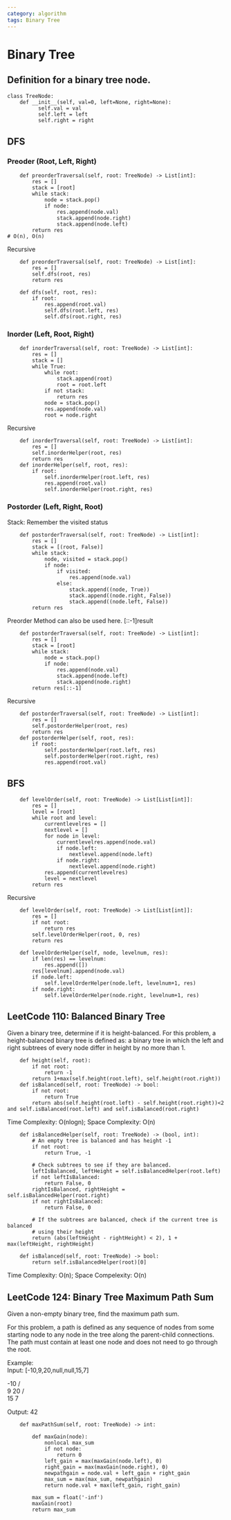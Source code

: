 ```yaml
---
category: algorithm
tags: Binary Tree
---
```

# Binary Tree
## Definition for a binary tree node.
```
class TreeNode:
    def __init__(self, val=0, left=None, right=None):
          self.val = val
          self.left = left
          self.right = right
```
## DFS
### Preoder (Root, Left, Right)
```
    def preorderTraversal(self, root: TreeNode) -> List[int]:
        res = []
        stack = [root]
        while stack:
            node = stack.pop()
            if node:
                res.append(node.val)
                stack.append(node.right)
                stack.append(node.left)
        return res
# O(n), O(n)
```
Recursive
```
    def preorderTraversal(self, root: TreeNode) -> List[int]:
        res = []
        self.dfs(root, res)
        return res

    def dfs(self, root, res):
        if root:
            res.append(root.val)
            self.dfs(root.left, res)
            self.dfs(root.right, res)
```
### Inorder (Left, Root, Right)
```
    def inorderTraversal(self, root: TreeNode) -> List[int]:
        res = []
        stack = []
        while True:
            while root:
                stack.append(root)
                root = root.left
            if not stack:
                return res
            node = stack.pop()
            res.append(node.val)
            root = node.right
```
Recursive
```
    def inorderTraversal(self, root: TreeNode) -> List[int]:
        res = []
        self.inorderHelper(root, res)
        return res
    def inorderHelper(self, root, res):
        if root:
            self.inorderHelper(root.left, res)
            res.append(root.val)
            self.inorderHelper(root.right, res)
```
### Postorder (Left, Right, Root)
Stack: Remember the visited status
```
    def postorderTraversal(self, root: TreeNode) -> List[int]:
        res = []
        stack = [(root, False)]
        while stack:
            node, visited = stack.pop()
            if node:
                if visited:
                    res.append(node.val)
                else:
                    stack.append((node, True))
                    stack.append((node.right, False))
                    stack.append((node.left, False))
        return res
```
Preorder Method can also be used here. [::-1]result
```
    def postorderTraversal(self, root: TreeNode) -> List[int]:
        res = []
        stack = [root]
        while stack:
            node = stack.pop()
            if node:
                res.append(node.val)
                stack.append(node.left)
                stack.append(node.right)
        return res[::-1]
```
Recursive
```
    def postorderTraversal(self, root: TreeNode) -> List[int]:
        res = []
        self.postorderHelper(root, res)
        return res
    def postorderHelper(self, root, res):
        if root:
            self.postorderHelper(root.left, res)
            self.postorderHelper(root.right, res)
            res.append(root.val)
```
## BFS
```
    def levelOrder(self, root: TreeNode) -> List[List[int]]:
        res = []
        level = [root]
        while root and level:
            currentlevelres = []
            nextlevel = []
            for node in level:
                currentlevelres.append(node.val)
                if node.left:
                    nextlevel.append(node.left)
                if node.right:
                    nextlevel.append(node.right)
            res.append(currentlevelres)
            level = nextlevel
        return res
```
Recursive
```
    def levelOrder(self, root: TreeNode) -> List[List[int]]:
        res = []
        if not root:
            return res
        self.levelOrderHelper(root, 0, res)
        return res
    
    def levelOrderHelper(self, node, levelnum, res):
        if len(res) == levelnum:
            res.append([])
        res[levelnum].append(node.val)
        if node.left:
            self.levelOrderHelper(node.left, levelnum+1, res)
        if node.right:
            self.levelOrderHelper(node.right, levelnum+1, res)
```
## LeetCode 110: Balanced Binary Tree
Given a binary tree, determine if it is height-balanced. For this problem, a height-balanced binary tree is defined as: a binary tree in which the left and right subtrees of every node differ in height by no more than 1.
```
    def height(self, root):
        if not root:
            return -1
        return 1+max(self.height(root.left), self.height(root.right))
    def isBalanced(self, root: TreeNode) -> bool:
        if not root:
            return True
        return abs(self.height(root.left) - self.height(root.right))<2 and self.isBalanced(root.left) and self.isBalanced(root.right)
```
Time Complexity: O(nlogn); Space Complexity: O(n)
```
    def isBalancedHelper(self, root: TreeNode) -> (bool, int):
        # An empty tree is balanced and has height -1
        if not root:
            return True, -1
        
        # Check subtrees to see if they are balanced. 
        leftIsBalanced, leftHeight = self.isBalancedHelper(root.left)
        if not leftIsBalanced:
            return False, 0
        rightIsBalanced, rightHeight = self.isBalancedHelper(root.right)
        if not rightIsBalanced:
            return False, 0
        
        # If the subtrees are balanced, check if the current tree is balanced
        # using their height
        return (abs(leftHeight - rightHeight) < 2), 1 + max(leftHeight, rightHeight)
        
    def isBalanced(self, root: TreeNode) -> bool:
        return self.isBalancedHelper(root)[0]
```
Time Complexity: O(n); Space Compelexity: O(n)
## LeetCode 124: Binary Tree Maximum Path Sum 
Given a non-empty binary tree, find the maximum path sum.

For this problem, a path is defined as any sequence of nodes from some starting node to any node in the tree along the parent-child connections. The path must contain at least one node and does not need to go through the root.      

Example:     
Input: [-10,9,20,null,null,15,7]

   -10
   / \
  9  20
    /  \
   15   7

Output: 42
```
    def maxPathSum(self, root: TreeNode) -> int:
        
        def maxGain(node):
            nonlocal max_sum
            if not node:
                return 0
            left_gain = max(maxGain(node.left), 0)
            right_gain = max(maxGain(node.right), 0)
            newpathgain = node.val + left_gain + right_gain
            max_sum = max(max_sum, newpathgain)
            return node.val + max(left_gain, right_gain)
        
        max_sum = float('-inf')
        maxGain(root)
        return max_sum
```
